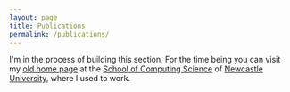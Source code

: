 ```yaml
---
layout: page
title: Publications 
permalink: /publications/
---
```


I'm in the process of building this section. For the time being you can visit my
[old home page](http://www.ncl.ac.uk/computing/people/profile/carlos.molina) at 
the [School of Computing Science](http://www.ncl.ac.uk/computing/) of 
[Newcastle University](http://www.ncl.ac.uk), where I used to work.
